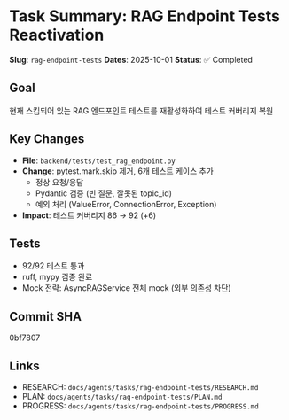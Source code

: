 # Task Summary: RAG Endpoint Tests Reactivation

**Slug**: `rag-endpoint-tests`
**Dates**: 2025-10-01
**Status**: ✅ Completed

## Goal
현재 스킵되어 있는 RAG 엔드포인트 테스트를 재활성화하여 테스트 커버리지 복원

## Key Changes
- **File**: `backend/tests/test_rag_endpoint.py`
- **Change**: pytest.mark.skip 제거, 6개 테스트 케이스 추가
  - 정상 요청/응답
  - Pydantic 검증 (빈 질문, 잘못된 topic_id)
  - 예외 처리 (ValueError, ConnectionError, Exception)
- **Impact**: 테스트 커버리지 86 → 92 (+6)

## Tests
- 92/92 테스트 통과
- ruff, mypy 검증 완료
- Mock 전략: AsyncRAGService 전체 mock (외부 의존성 차단)

## Commit SHA
0bf7807

## Links
- RESEARCH: `docs/agents/tasks/rag-endpoint-tests/RESEARCH.md`
- PLAN: `docs/agents/tasks/rag-endpoint-tests/PLAN.md`
- PROGRESS: `docs/agents/tasks/rag-endpoint-tests/PROGRESS.md`
